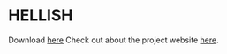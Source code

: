 # HELLISH
Download [here](https://github.com/malvidous/HELLISH/releases/tag/hellish)
Check out about the project website [here](https://hellish.vercel.app/).
